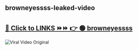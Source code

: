 
 ## browneyessss-leaked-video 

# <h2><a href="https://clipsfans.com/browneyessss&ref=git">🔗 Click to LINKS ⏩⏩ 👉 🟢 browneyessss </a></h2>

<a href="https://clipsfans.com/browneyessss&ref=git" rel="nofollow" data-target="animated-image.originalLink"><img src="https://i.ibb.co.com/xMMVF88/686577567.gif" alt="Viral Video Original" style="max-width: 100%; display: inline-block;" data-target="animated-image.originalImage"></a>
